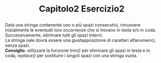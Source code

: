 # <p align="center"> Capitolo2 Esercizio2 </p>

Data una stringa contenente uno o più spazi consecutivi, rimuovere inizialmente le eventuali loro occorrenze che si trovano in testa e/o in coda. <br>
Successivamente, eliminare tutti gli spazi interni. <br>
La stringa nale dovrà essere una giustapposizione di caratteri alfanumerici, senza
spazi. <br>
**Consiglio**: utilizzare la funzione *trim()* per eliminare gli spazi in testa e in coda, *replace()* per sostituire i singoli spazi con una stringa vuota.
